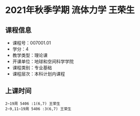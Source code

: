 # 2021年秋季学期 流体力学 王荣生






## 课程信息

- 课程号：007001.01
- 学分：4
- 教学类型：理论课
- 开课单位：地球和空间科学学院
- 课程类别：专业基础
- 课程层次：本科计划内课程

## 上课时间

```
2~19周 5406 :1(6,7) 王荣生
2~9,11~19周 5406 :3(6,7) 王荣生
```

